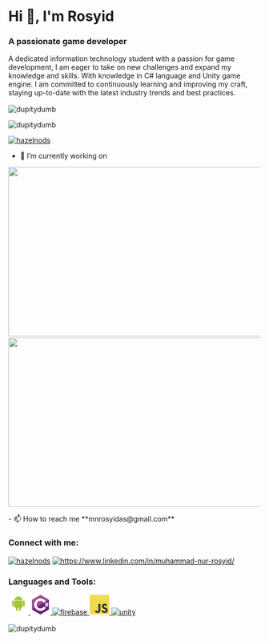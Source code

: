 <h1 >Hi 👋, I'm Rosyid</h1>
<h3 >A passionate game developer</h3>
<p> A dedicated information technology student with a passion for game development, I am eager to take on new challenges and expand my knowledge and skills. With knowledge in C# language and Unity game engine. I am committed to continuously learning and improving my craft, staying up-to-date with the latest industry trends and best practices.</p>


<p><img align="center" src="https://github-readme-streak-stats.herokuapp.com/?user=dupitydumb&" alt="dupitydumb" /></p>
<p align="left"> <img src="https://komarev.com/ghpvc/?username=dupitydumb&label=Profile%20views&color=0e75b6&style=flat" alt="dupitydumb" /> </p>

<p align="left"> <a href="https://twitter.com/hazelnods" target="blank"><img src="https://img.shields.io/twitter/follow/hazelnods?logo=twitter&style=for-the-badge" alt="hazelnods" /></a> </p>

- 🔭 I’m currently working on 
<p align="center">
  <img width="600px" height="338" src="https://github.com/dupitydumb/Cocoki/assets/37872714/ae777c1c-d76e-4b96-bca6-0abce7e4d88d">
  <img align="center" width="600px" height="338" src="https://github.com/dupitydumb/HexagonalPuzzle/assets/37872714/953929ba-e7ec-47c4-a5e8-8ee704da3860">
  <p align="center"></p>
</p>
- 📫 How to reach me **mnrosyidas@gmail.com**

<h3 align="left">Connect with me:</h3>
<p align="left">
<a href="https://twitter.com/hazelnods" target="blank"><img align="center" src="https://raw.githubusercontent.com/rahuldkjain/github-profile-readme-generator/master/src/images/icons/Social/twitter.svg" alt="hazelnods" height="30" width="40" /></a>
<a href="https://linkedin.com/in/https://www.linkedin.com/in/muhammad-nur-rosyid/" target="blank"><img align="center" src="https://raw.githubusercontent.com/rahuldkjain/github-profile-readme-generator/master/src/images/icons/Social/linked-in-alt.svg" alt="https://www.linkedin.com/in/muhammad-nur-rosyid/" height="30" width="40" /></a>
</p>

<h3 align="left">Languages and Tools:</h3>
<p align="left"> <a href="https://developer.android.com" target="_blank" rel="noreferrer"> <img src="https://raw.githubusercontent.com/devicons/devicon/master/icons/android/android-original-wordmark.svg" alt="android" width="40" height="40"/> </a> <a href="https://www.w3schools.com/cs/" target="_blank" rel="noreferrer"> <img src="https://raw.githubusercontent.com/devicons/devicon/master/icons/csharp/csharp-original.svg" alt="csharp" width="40" height="40"/> </a> <a href="https://firebase.google.com/" target="_blank" rel="noreferrer"> <img src="https://www.vectorlogo.zone/logos/firebase/firebase-icon.svg" alt="firebase" width="40" height="40"/> </a> <a href="https://developer.mozilla.org/en-US/docs/Web/JavaScript" target="_blank" rel="noreferrer"> <img src="https://raw.githubusercontent.com/devicons/devicon/master/icons/javascript/javascript-original.svg" alt="javascript" width="40" height="40"/> </a> <a href="https://unity.com/" target="_blank" rel="noreferrer"> <img src="https://www.vectorlogo.zone/logos/unity3d/unity3d-icon.svg" alt="unity" width="40" height="40"/> </a> </p>

<p><img align="center" src="https://github-readme-stats.vercel.app/api/top-langs?username=dupitydumb&show_icons=true&locale=en&layout=compact" alt="dupitydumb" /></p>



